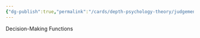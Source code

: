 ```yaml
---
{"dg-publish":true,"permalink":"/cards/depth-psychology-theory/judgement/","created":"2023-01-04T18:39:21.939+01:00","updated":"2023-05-26T18:12:07.783+02:00"}
---
```



Decision-Making Functions